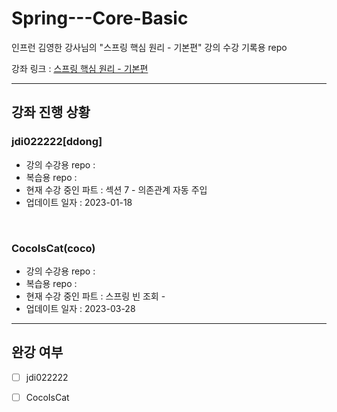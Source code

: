 # Spring---Core-Basic
인프런 김영한 강사님의 "스프링 핵심 원리 - 기본편" 강의 수강 기록용 repo

강좌 링크 : [스프링 핵심 원리 - 기본편](https://www.inflearn.com/course/%EC%8A%A4%ED%94%84%EB%A7%81-%ED%95%B5%EC%8B%AC-%EC%9B%90%EB%A6%AC-%EA%B8%B0%EB%B3%B8%ED%8E%B8/dashboard)

---
## 강좌 진행 상황
### jdi022222[ddong]
- 강의 수강용 repo :
- 복습용 repo :
- 현재 수강 중인 파트 : 섹션 7 - 의존관계 자동 주입
- 업데이트 일자 : 2023-01-18
<br>

### CocoIsCat(coco)
- 강의 수강용 repo :
- 복습용 repo :
- 현재 수강 중인 파트 : 스프링 빈 조회 - 
- 업데이트 일자 : 2023-03-28

---
## 완강 여부

- [ ] jdi022222
- [ ] CocoIsCat


